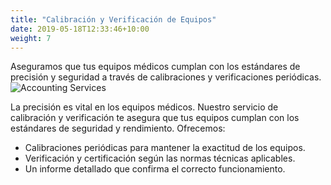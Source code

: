 ```yaml
---
title: "Calibración y Verificación de Equipos"
date: 2019-05-18T12:33:46+10:00
weight: 7
---
```


Aseguramos que tus equipos médicos cumplan con los estándares de precisión y seguridad a través de calibraciones y verificaciones periódicas.
![Accounting Services](/images/austin-distel-nGc5RT2HmF0-unsplash.jpg)

La precisión es vital en los equipos médicos. Nuestro servicio de calibración y verificación te asegura que tus equipos cumplan con los estándares de seguridad y rendimiento. Ofrecemos:

* Calibraciones periódicas para mantener la exactitud de los equipos.
* Verificación y certificación según las normas técnicas aplicables.
* Un informe detallado que confirma el correcto funcionamiento.
